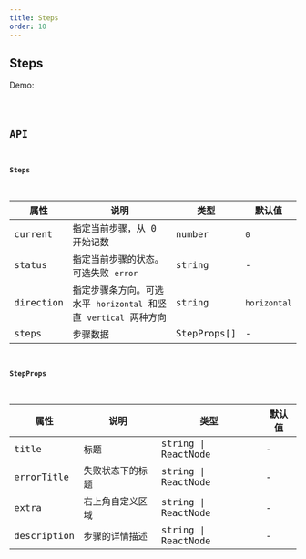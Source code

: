 ```yaml
---
title: Steps
order: 10
---
```


## Steps

Demo:

<code src="./steps/index.tsx" />

## API

#### Steps

| 属性 | 说明 | 类型 | 默认值 |
| --- | --- | --- | --- |
| current | 指定当前步骤，从 0 开始记数 | number | `0` |
| status | 指定当前步骤的状态。 可选失败 `error` | string | - |
| direction | 指定步骤条方向。可选水平 `horizontal` 和竖直 `vertical` 两种方向 | string | `horizontal` |
| steps | 步骤数据 | StepProps[] | - |

#### StepProps

| 属性        | 说明             | 类型                | 默认值 |
| ----------- | ---------------- | ------------------- | ------ |
| title       | 标题             | string \| ReactNode | -      |
| errorTitle  | 失败状态下的标题 | string \| ReactNode | -      |
| extra       | 右上角自定义区域 | string \| ReactNode | -      |
| description | 步骤的详情描述   | string \| ReactNode | -      |
